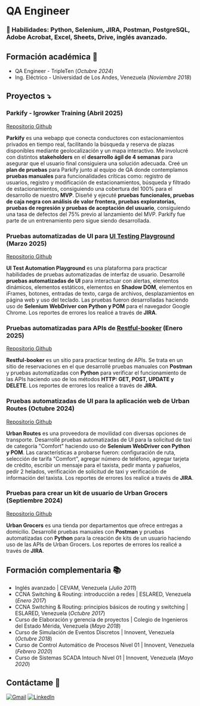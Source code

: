 # QA Engineer

### 🔧 Habilidades: Python, Selenium, JIRA, Postman, PostgreSQL, Adobe Acrobat, Excel, Sheets, Drive, inglés avanzado.

## Formación académica 📖
- QA Engineer - TripleTen (_Octubre 2024_)
- Ing. Eléctrico - Universidad de Los Andes, Venezuela (_Noviembre 2018_)

## Proyectos ⤵️

### Parkify - Igrowker Training (Abril 2025)
[Repositorio Github](https://github.com/ibrarondon/Parkify)

**Parkify** es una webapp que conecta conductores con estacionamientos privados en tiempo real, facilitando la búsqueda y reserva de plazas disponibles mediante geolocalización y un mapa interactivo. Me involucré con distintos **stakeholders** en el **desarrollo ágil de 4 semanas** para asegurar que el usuario final consiguiera una solución adecuada. Creé un **plan de pruebas** para Parkify junto al equipo de QA donde contemplamos **pruebas manuales** para funcionalidades críticas como: registro de usuarios, registro y modificación de estacionamientos, búsqueda y filtrado de estacionamientos, consiguiendo una cobertura del 100% para el desarrollo de nuestro **MVP**. Diseñé y ejecuté **pruebas funcionales, pruebas de caja negra con análisis de valor frontera, pruebas exploratorias, pruebas de regresión y pruebas de aceptación del usuario**, consiguiendo una tasa de defectos del 75% previo al lanzamiento del MVP. Parkify fue parte de un entrenamiento pero sigue siendo desarrollada.

### Pruebas automatizadas de UI para [UI Testing Playground](http://uitestingplayground.com/) (Marzo 2025)
[Repositorio Github](https://github.com/ibrarondon/Pruebas-automatizadas-para-UITestingPlayground)

**UI Test Automation Playground** es una plataforma para practicar habilidades de pruebas automatizadas de interfaz de usuario. Desarrollé **pruebas automatizadas de UI** para interactuar con alertas, elementos dinámicos, elementos estáticos, elementos en **Shadow DOM**, elementos en iFrames, botones, entradas de texto, carga de archivos, desplazamientos en página web y uso del teclado. Las pruebas fueron desarrolladas haciendo uso de **Selenium WebDriver con Python y POM** para el navegador Google Chrome. Los reportes de errores los realicé a través de **JIRA**.

### Pruebas automatizadas para APIs de [Restful-booker](https://restful-booker.herokuapp.com/apidoc/index.html) (Enero 2025)
[Repositorio Github](https://github.com/ibrarondon/Pruebas-automatizadas-para-APIs-de-Restful-booker)

**Restful-booker** es un sitio para practicar testing de APIs. Se trata en un sitio de reservaciones en el que desarrollé pruebas manuales con **Postman** y pruebas automatizadas con **Python** para verificar el funcionamiento de las APIs haciendo uso de los métodos **HTTP: GET, POST, UPDATE y DELETE**. Los reportes de errores los realicé a través de **JIRA**.

### Pruebas automatizadas de UI para la aplicación web de Urban Routes (Octubre 2024)
[Repositorio Github](https://github.com/ibrarondon/Pruebas-de-UI-para-Urban-Routes)

**Urban Routes** es una proveedora de movilidad con diversas opciones de transporte. Desarrollé pruebas automatizadas de UI para la solicitud de taxi de categoría "Comfort" haciendo uso de **Selenium WebDriver con Python y POM**. Las características a probarse fueron: configuración de ruta, selección de tarifa "Comfort", agregar número de teléfono, agregar tarjeta de crédito, escribir un mensaje para el taxista, pedir manta y pañuelos, pedir 2 helados, verificación de solicitud de taxi y verificación de información del taxista. Los reportes de errores los realicé a través de **JIRA**.

### Pruebas para crear un kit de usuario de Urban Grocers (Septiembre 2024)
[Repositorio Github](https://github.com/ibrarondon/Pruebas-para-crear-un-kit-Urban-Grocers)

**Urban Grocers** es una tienda por departamentos que ofrece entregas a domicilio. Desarrollé pruebas manuales con **Postman** y pruebas automatizadas con **Python** para la creación de kits de un usuario haciendo uso de las APIs de Urban Grocers. Los reportes de errores los realicé a través de **JIRA**.


## Formación complementaria 📚
- Inglés avanzado | CEVAM, Venezuela (_Julio 2011_)
- CCNA Switching & Routing: introducción a redes | ESLARED, Venezuela (_Enero 2017_)
- CCNA Switching & Routing: principios básicos de routing y switching | ESLARED, Venezuela (_Octubre 2017_)
- Curso de Elaboración y gerencia de proyectos | Colegio de Ingenieros del Estado Mérida, Venezuela (_Mayo 2018_)
- Curso de Simulación de Eventos Discretos | Innovent, Venezuela (_Octubre 2018_)
- Curso de Control Automático de Procesos Nivel 01 | Innovent, Venezuela (_Febrero 2020_)
- Curso de Sistemas SCADA Intouch Nivel 01 | Innovent, Venezuela (_Mayo 2020_)

## Contáctame 📨
[![Gmail](https://img.shields.io/badge/Gmail-D14836?style=for-the-badge&logo=gmail&logoColor=white)](mailto:ibrarondon@gmail.com)
[![LinkedIn](https://img.shields.io/badge/linkedin-%230077B5.svg?style=for-the-badge&logo=linkedin&logoColor=white)](https://www.linkedin.com/in/ibrarondon/)
